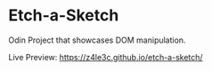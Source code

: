 # Etch-a-Sketch

Odin Project that showcases DOM manipulation.

Live Preview: https://z4le3c.github.io/etch-a-sketch/